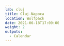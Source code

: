```yaml
---
lab: cluj
title: Cluj-Napoca
location: Wolfpack
date: 2021-06-18T17:00:00
weight: 2
outputs:
  - Calendar
---
```


